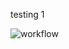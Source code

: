 testing 1 

![workflow](https://github.com/<KyawZayarMin1234>/<setMethods>/actions/workflows/main.yml/badge.svg)